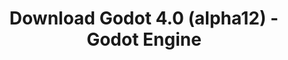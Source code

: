 ---
# Generated by /tools/generators/src/download_archive_generator !!! do not edit by hand !!!
title: 'Download Godot 4.0 (alpha12) - Godot Engine'
type: 'download/archive'
name: '4.0'
flavor: 'alpha12'
release_date: '2022-07-14T03:00:00-00:00'
release_notes: 'article/dev-snapshot-godot-4-0-alpha-12/'
primaryPlatforms:
  - 'android.apk'
  - 'linux.64'
  - 'macos.universal'
  - 'windows.64'
  - 'web'
  - 'templates'
links:
  android.apk:
    name: 'android.apk'
    title: 'Android'
    caption: 'APK Universal (ARM64 + ARMv7 + x86_64 + x86)'
    tags:
      - 'APK download'
      - 'ARM64/v7'
      - 'x86 (64 & 32 bit)'
    hosts:
      github_builds:
        regular: 'https://github.com/godotengine/godot-builds/releases/download/4.0-alpha12/Godot_v4.0-alpha12_android_editor.apk'
        mono: '#'
      github:
        regular: 'https://github.com/godotengine/godot/releases/download/4.0-alpha12/Godot_v4.0-alpha12_android_editor.apk'
        mono: '#'
  linux.64:
    name: 'linux.64'
    title: 'Linux'
    caption: 'Padrão (x86_64)'
    tags:
      - '64 bit'
    hosts:
      github_builds:
        regular: 'https://github.com/godotengine/godot-builds/releases/download/4.0-alpha12/Godot_v4.0-alpha12_linux.x86_64.zip'
        mono: 'https://github.com/godotengine/godot-builds/releases/download/4.0-alpha12/Godot_v4.0-alpha12_mono_linux_x86_64.zip'
      github:
        regular: 'https://github.com/godotengine/godot/releases/download/4.0-alpha12/Godot_v4.0-alpha12_linux.x86_64.zip'
        mono: 'https://github.com/godotengine/godot/releases/download/4.0-alpha12/Godot_v4.0-alpha12_mono_linux_x86_64.zip'
  macos.universal:
    name: 'macos.universal'
    title: 'macOS'
    caption: 'Universal (x86_64 + Silício da Apple)'
    tags:
      - 'Intel/Apple Silicon'
      - '64 bit'
    hosts:
      github_builds:
        regular: 'https://github.com/godotengine/godot-builds/releases/download/4.0-alpha12/Godot_v4.0-alpha12_macos.universal.zip'
        mono: 'https://github.com/godotengine/godot-builds/releases/download/4.0-alpha12/Godot_v4.0-alpha12_mono_macos.universal.zip'
      github:
        regular: 'https://github.com/godotengine/godot/releases/download/4.0-alpha12/Godot_v4.0-alpha12_macos.universal.zip'
        mono: 'https://github.com/godotengine/godot/releases/download/4.0-alpha12/Godot_v4.0-alpha12_mono_macos.universal.zip'
  windows.64:
    name: 'windows.64'
    title: 'Windows'
    caption: 'Padrão (x86_64)'
    tags:
      - '64 bit'
    hosts:
      github_builds:
        regular: 'https://github.com/godotengine/godot-builds/releases/download/4.0-alpha12/Godot_v4.0-alpha12_win64.exe.zip'
        mono: 'https://github.com/godotengine/godot-builds/releases/download/4.0-alpha12/Godot_v4.0-alpha12_mono_win64.zip'
      github:
        regular: 'https://github.com/godotengine/godot/releases/download/4.0-alpha12/Godot_v4.0-alpha12_win64.exe.zip'
        mono: 'https://github.com/godotengine/godot/releases/download/4.0-alpha12/Godot_v4.0-alpha12_mono_win64.zip'
  web:
    name: 'web'
    title: 'Editor Web'
    caption: ''
    tags:
      - 'Self-hosted'
      - 'Cross-platform'
    hosts:
      github_builds:
        regular: 'https://github.com/godotengine/godot-builds/releases/download/4.0-alpha12/Godot_v4.0-alpha12_web_editor.zip'
        mono: '#'
      github:
        regular: 'https://github.com/godotengine/godot/releases/download/4.0-alpha12/Godot_v4.0-alpha12_web_editor.zip'
        mono: '#'
  linux.arm64:
    name: 'linux.arm64'
    title: 'Linux'
    caption: 'Padrão (ARM64)'
    tags:
      - 'ARM64'
      - '64 bit'
    hosts:
      github_builds:
        regular: 'https://github.com/godotengine/godot-builds/releases/download/4.0-alpha12/Godot_v4.0-alpha12_linux.arm64.zip'
        mono: 'https://github.com/godotengine/godot-builds/releases/download/4.0-alpha12/Godot_v4.0-alpha12_mono_linux_arm64.zip'
      github:
        regular: 'https://github.com/godotengine/godot/releases/download/4.0-alpha12/Godot_v4.0-alpha12_linux.arm64.zip'
        mono: 'https://github.com/godotengine/godot/releases/download/4.0-alpha12/Godot_v4.0-alpha12_mono_linux_arm64.zip'
  linux.32:
    name: 'linux.32'
    title: 'Linux'
    caption: 'Padrão (x86)'
    tags:
      - '32 bit'
    hosts:
      github_builds:
        regular: 'https://github.com/godotengine/godot-builds/releases/download/4.0-alpha12/Godot_v4.0-alpha12_linux.x86_32.zip'
        mono: 'https://github.com/godotengine/godot-builds/releases/download/4.0-alpha12/Godot_v4.0-alpha12_mono_linux_x86_32.zip'
      github:
        regular: 'https://github.com/godotengine/godot/releases/download/4.0-alpha12/Godot_v4.0-alpha12_linux.x86_32.zip'
        mono: 'https://github.com/godotengine/godot/releases/download/4.0-alpha12/Godot_v4.0-alpha12_mono_linux_x86_32.zip'
  linux.arm32:
    name: 'linux.arm32'
    title: 'Linux'
    caption: 'Padrão (ARM32)'
    tags:
      - 'ARM32'
      - '32 bit'
    hosts:
      github_builds:
        regular: 'https://github.com/godotengine/godot-builds/releases/download/4.0-alpha12/Godot_v4.0-alpha12_linux.arm32.zip'
        mono: 'https://github.com/godotengine/godot-builds/releases/download/4.0-alpha12/Godot_v4.0-alpha12_mono_linux_arm32.zip'
      github:
        regular: 'https://github.com/godotengine/godot/releases/download/4.0-alpha12/Godot_v4.0-alpha12_linux.arm32.zip'
        mono: 'https://github.com/godotengine/godot/releases/download/4.0-alpha12/Godot_v4.0-alpha12_mono_linux_arm32.zip'
  windows.32:
    name: 'windows.32'
    title: 'Windows'
    caption: 'Padrão (x86)'
    tags:
      - '32 bit'
    hosts:
      github_builds:
        regular: 'https://github.com/godotengine/godot-builds/releases/download/4.0-alpha12/Godot_v4.0-alpha12_win32.exe.zip'
        mono: 'https://github.com/godotengine/godot-builds/releases/download/4.0-alpha12/Godot_v4.0-alpha12_mono_win32.zip'
      github:
        regular: 'https://github.com/godotengine/godot/releases/download/4.0-alpha12/Godot_v4.0-alpha12_win32.exe.zip'
        mono: 'https://github.com/godotengine/godot/releases/download/4.0-alpha12/Godot_v4.0-alpha12_mono_win32.zip'
  aar_library:
    name: 'aar_library'
    title: 'Biblioteca de AAR'
    caption: ''
    tags:
      - 'Android plugins'
      - 'Java'
      - 'Kotlin'
    hosts:
      github_builds:
        regular: 'https://github.com/godotengine/godot-builds/releases/download/4.0-alpha12/godot-lib.4.0.alpha12.template_release.aar'
        mono: '#'
      github:
        regular: 'https://github.com/godotengine/godot/releases/download/4.0-alpha12/godot-lib.4.0.alpha12.template_release.aar'
        mono: '#'
  templates:
    name: 'templates'
    title: 'Modelos de exportação'
    caption: ''
    tags:
      - 'Utilizado para exportar os seus jogos para todas as plataformas suportadas'
    hosts:
      github_builds:
        regular: 'https://github.com/godotengine/godot-builds/releases/download/4.0-alpha12/Godot_v4.0-alpha12_export_templates.tpz'
        mono: 'https://github.com/godotengine/godot-builds/releases/download/4.0-alpha12/Godot_v4.0-alpha12_mono_export_templates.tpz'
      github:
        regular: 'https://github.com/godotengine/godot/releases/download/4.0-alpha12/Godot_v4.0-alpha12_export_templates.tpz'
        mono: 'https://github.com/godotengine/godot/releases/download/4.0-alpha12/Godot_v4.0-alpha12_mono_export_templates.tpz'
---